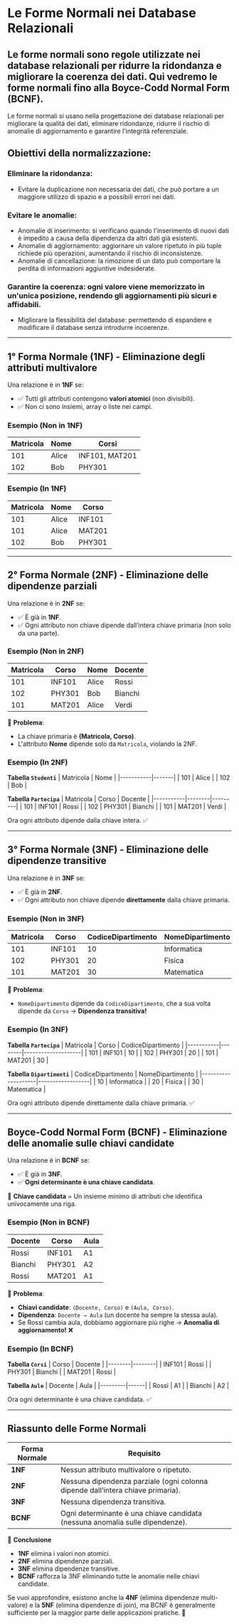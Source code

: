 # **Le Forme Normali nei Database Relazionali**

Le **forme normali** sono regole utilizzate nei database relazionali per ridurre la ridondanza e migliorare la coerenza dei dati. Qui vedremo le forme normali fino alla **Boyce-Codd Normal Form (BCNF)**.
---

Le forme normali si usano nella progettazione dei database relazionali per migliorare la qualità dei dati, eliminare ridondanze, ridurre il rischio di anomalie di aggiornamento e garantire l'integrità referenziale.

## Obiettivi della normalizzazione:
### Eliminare la ridondanza:
- Evitare la duplicazione non necessaria dei dati, che può portare a un maggiore utilizzo di spazio e a possibili errori nei dati.

### Evitare le anomalie:
- Anomalie di inserimento: si verificano quando l'inserimento di nuovi dati è impedito a causa della dipendenza da altri dati già esistenti.
- Anomalie di aggiornamento: aggiornare un valore ripetuto in più tuple richiede più operazioni, aumentando il rischio di inconsistenze.
- Anomalie di cancellazione: la rimozione di un dato può comportare la perdita di informazioni aggiuntive indesiderate.

### Garantire la coerenza: ogni valore viene memorizzato in un'unica posizione, rendendo gli aggiornamenti più sicuri e affidabili.
- Migliorare la flessibilità del database: permettendo di espandere e modificare il database senza introdurre incoerenze.

---

## **1° Forma Normale (1NF) - Eliminazione degli attributi multivalore**
Una relazione è in **1NF** se:
- ✅ Tutti gli attributi contengono **valori atomici** (non divisibili).
- ✅ Non ci sono insiemi, array o liste nei campi.

### **Esempio (Non in 1NF)**
| Matricola | Nome  | Corsi          |
|-----------|-------|---------------|
| 101       | Alice | INF101, MAT201 |
| 102       | Bob   | PHY301         |

### **Esempio (In 1NF)**
| Matricola | Nome  | Corso  |
|-----------|-------|--------|
| 101       | Alice | INF101 |
| 101       | Alice | MAT201 |
| 102       | Bob   | PHY301 |

---

## **2° Forma Normale (2NF) - Eliminazione delle dipendenze parziali**
Una relazione è in **2NF** se:
- ✅ È già in **1NF**.
- ✅ Ogni attributo non chiave dipende dall’intera chiave primaria (non solo da una parte).

### **Esempio (Non in 2NF)**
| Matricola | Corso  | Nome  | Docente |
|-----------|--------|-------|---------|
| 101       | INF101 | Alice | Rossi   |
| 102       | PHY301 | Bob   | Bianchi |
| 101       | MAT201 | Alice | Verdi   |

🔹 **Problema**:  
- La chiave primaria è **(Matricola, Corso)**.
- L'attributo **Nome** dipende solo da `Matricola`, violando la 2NF.

### **Esempio (In 2NF)**
**Tabella `Studenti`**
| Matricola | Nome  |
|-----------|-------|
| 101       | Alice |
| 102       | Bob   |

**Tabella `Partecipa`**
| Matricola | Corso  | Docente  |
|-----------|--------|---------|
| 101       | INF101 | Rossi   |
| 102       | PHY301 | Bianchi |
| 101       | MAT201 | Verdi   |

Ora ogni attributo dipende dalla chiave intera. ✅

---

## **3° Forma Normale (3NF) - Eliminazione delle dipendenze transitive**
Una relazione è in **3NF** se:
- ✅ È già in **2NF**.
- ✅ Ogni attributo non chiave dipende **direttamente** dalla chiave primaria.

### **Esempio (Non in 3NF)**
| Matricola | Corso  | CodiceDipartimento | NomeDipartimento |
|-----------|--------|--------------------|------------------|
| 101       | INF101 | 10                 | Informatica      |
| 102       | PHY301 | 20                 | Fisica           |
| 101       | MAT201 | 30                 | Matematica       |

🔹 **Problema**:  
- `NomeDipartimento` dipende da `CodiceDipartimento`, che a sua volta dipende da `Corso` → **Dipendenza transitiva!**

### **Esempio (In 3NF)**
**Tabella `Partecipa`**
| Matricola | Corso  | CodiceDipartimento |
|-----------|--------|--------------------|
| 101       | INF101 | 10                 |
| 102       | PHY301 | 20                 |
| 101       | MAT201 | 30                 |

**Tabella `Dipartimenti`**
| CodiceDipartimento | NomeDipartimento |
|--------------------|------------------|
| 10                 | Informatica      |
| 20                 | Fisica           |
| 30                 | Matematica       |

Ora ogni attributo dipende direttamente dalla chiave primaria. ✅

---

## **Boyce-Codd Normal Form (BCNF) - Eliminazione delle anomalie sulle chiavi candidate**
Una relazione è in **BCNF** se:
- ✅ È già in **3NF**.
- ✅ **Ogni determinante è una chiave candidata**.

🔹 **Chiave candidata** = Un insieme minimo di attributi che identifica univocamente una riga.

### **Esempio (Non in BCNF)**
| Docente | Corso  | Aula |
|---------|--------|------|
| Rossi   | INF101 | A1   |
| Bianchi | PHY301 | A2   |
| Rossi   | MAT201 | A1   |

🔹 **Problema**:  
- **Chiavi candidate**: `(Docente, Corso)` e `(Aula, Corso)`.  
- **Dipendenza**: `Docente → Aula` (un docente ha sempre la stessa aula).  
- Se Rossi cambia aula, dobbiamo aggiornare più righe → **Anomalia di aggiornamento!** ❌

### **Esempio (In BCNF)**
**Tabella `Corsi`**
| Corso  | Docente |
|--------|--------|
| INF101 | Rossi  |
| PHY301 | Bianchi |
| MAT201 | Rossi  |

**Tabella `Aule`**
| Docente | Aula |
|---------|------|
| Rossi   | A1   |
| Bianchi | A2   |

Ora ogni determinante è una chiave candidata. ✅

---

## **Riassunto delle Forme Normali**
| Forma Normale | Requisito |
|--------------|---------------------------------------------|
| **1NF**      | Nessun attributo multivalore o ripetuto. |
| **2NF**      | Nessuna dipendenza parziale (ogni colonna dipende dall’intera chiave primaria). |
| **3NF**      | Nessuna dipendenza transitiva. |
| **BCNF**     | Ogni determinante è una chiave candidata (nessuna anomalia sulle dipendenze). |

📌 **Conclusione**  
- **1NF** elimina i valori non atomici.  
- **2NF** elimina dipendenze parziali.  
- **3NF** elimina dipendenze transitive.  
- **BCNF** rafforza la 3NF eliminando tutte le anomalie nelle chiavi candidate.

Se vuoi approfondire, esistono anche la **4NF** (elimina dipendenze multi-valore) e la **5NF** (elimina dipendenze di join), ma BCNF è generalmente sufficiente per la maggior parte delle applicazioni pratiche. 🚀
